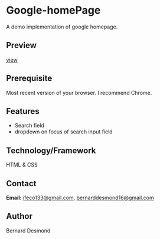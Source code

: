 # Google-homePage
A demo implementation of google homepage.

## Preview
[view](https://dazzling-hamilton-8848e1.netlify.app)

## Prerequisite
Most recent version of your browser. I recommend Chrome.

## Features
* Search field
* dropdown on focus of search input field

## Technology/Framework
HTML & CSS

## Contact
**Email:** ifeco133@gmail.com, bernarddesmond16@gmail.com

## Author
Bernard Desmond